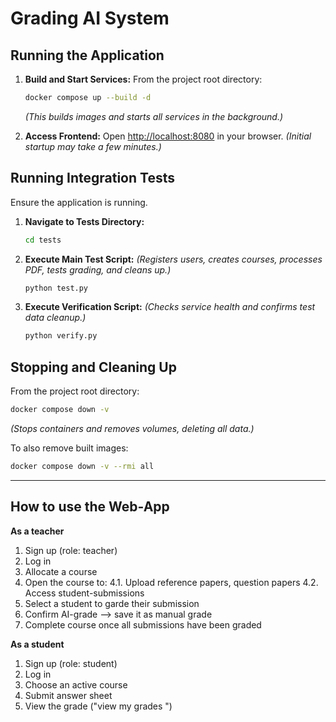 
# Grading AI System


## Running the Application

1.  **Build and Start Services:**
    From the project root directory:
    ```bash
    docker compose up --build -d
    ```
    *(This builds images and starts all services in the background.)*

2.  **Access Frontend:**
    Open [http://localhost:8080](http://localhost:8080) in your browser.
    *(Initial startup may take a few minutes.)*

## Running Integration Tests

Ensure the application is running.

1.  **Navigate to Tests Directory:**
    ```bash
    cd tests
    ```

2.  **Execute Main Test Script:**
    *(Registers users, creates courses, processes PDF, tests grading, and cleans up.)*
    ```bash
    python test.py
    ```

3.  **Execute Verification Script:**
    *(Checks service health and confirms test data cleanup.)*
    ```bash
    python verify.py
    ```

## Stopping and Cleaning Up

From the project root directory:

```bash
docker compose down -v
```
*(Stops containers and removes volumes, deleting all data.)*

To also remove built images:
```bash
docker compose down -v --rmi all
```
---
## How to use the Web-App

**As a teacher**
1. Sign up (role: teacher)
2. Log in
3. Allocate a course 
4. Open the course to:
4.1. Upload reference papers, question papers
4.2. Access student-submissions
5. Select a student to garde their submission
6. Confirm AI-grade --> save it as manual grade
7. Complete course once all submissions have been graded

**As a student**
1. Sign up (role: student)
2. Log in
3. Choose an active course 
4. Submit answer sheet
5. View the grade ("view my grades ")
